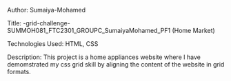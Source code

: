 Author: Sumaiya-Mohamed

Title: -grid-challenge-SUMMOH081_FTC2301_GROUPC_SumaiyaMohamed_PF1 (Home Market)

Technologies Used: HTML, CSS 

Description: This project is a home appliances website where I have demomstrated my css grid skill by aligning the content of the website in grid formats.
